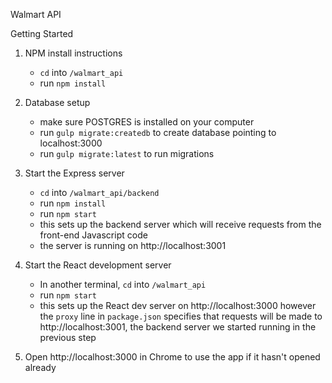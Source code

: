 Walmart API

Getting Started


1) NPM install instructions
    - `cd` into `/walmart_api`
    - run `npm install`

2) Database setup
    - make sure POSTGRES is installed on your computer
    - run `gulp migrate:createdb` to create database pointing to localhost:3000
    - run `gulp migrate:latest` to run migrations

3) Start the Express server
    - `cd` into `/walmart_api/backend`
    - run  `npm install`
    - run `npm start`
    - this sets up the backend server which will receive requests from the front-end Javascript code
    - the server is running on http://localhost:3001


4) Start the React development server
    - In another terminal, `cd` into `/walmart_api`
    - run `npm start`
    - this sets up the React dev server on http://localhost:3000 however the `proxy` line in `package.json` specifies that requests will be made to http://localhost:3001, the backend server we started running in the previous step


5) Open http://localhost:3000 in Chrome to use the app if it hasn't opened already

